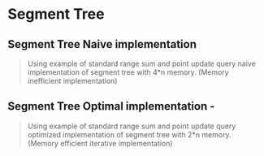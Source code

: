 # Segment Tree
## Segment Tree Naive implementation</u> 
> Using example of standard range sum and point update query naive implementation of segment tree with 4*n memory. (Memory inefficient implementation)

## Segment Tree Optimal implementation - 
> Using example of standard range sum and point update query optimized implementation of segment tree with 2*n memory. (Memory efficient iterative implementation)

